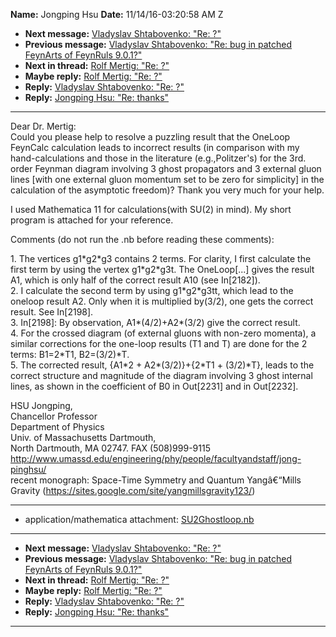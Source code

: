 **Name:** Jongping Hsu
**Date:** 11/14/16-03:20:58 AM Z

  - **Next message:** [Vladyslav Shtabovenko: "Re: ?"](1121.html)
  - **Previous message:** [Vladyslav Shtabovenko: "Re: bug in patched
    FeynArts of FeynRuls 9.0.1?"](1119.html)
  - **Next in thread:** [Rolf Mertig: "Re: ?"](0673.html)
  - **Maybe reply:** [Rolf Mertig: "Re: ?"](0673.html)
  - **Reply:** [Vladyslav Shtabovenko: "Re: ?"](1121.html)
  - **Reply:** [Jongping Hsu: "Re: thanks"](1190.html)

-----

Dear Dr. Mertig:  
Could you please help to resolve a puzzling result that the OneLoop
FeynCalc calculation leads to incorrect results (in comparison with my
hand-calculations and those in the literature (e.g.,Politzer's) for the
3rd. order Feynman diagram involving 3 ghost propagators and 3 external
gluon lines [with one external gluon momentum set to be zero for
simplicity] in the calculation of the asymptotic freedom)? Thank you
very much for your help.  

I used Mathematica 11 for calculations(with SU(2) in mind). My short
program is attached for your reference.  

Comments (do not run the .nb before reading these comments):  

1\. The vertices g1\*g2\*g3 contains 2 terms. For clarity, I first
calculate the first term by using the vertex g1\*g2\*g3t. The
OneLoop[...] gives the result A1, which is only half of the
correct result A10 (see In[2182]).  
2\. I calculate the second term by using g1\*g2\*g3tt, which lead to the
oneloop result A2. Only when it is multiplied by(3/2), one gets the
correct result. See In[2198].  
3\. In[2198]: By observation, A1\*(4/2)+A2\*(3/2) give the
correct result.  
4\. For the crossed diagram (of external gluons with non-zero momenta),
a similar corrections for the one-loop results (T1 and T) are done for
the 2 terms: B1=2\*T1, B2=(3/2)\*T.  
5\. The corrected result, {A1\*2 + A2\*(3/2)}+{2\*T1 + (3/2)\*T}, leads
to the correct structure and magnitude of the diagram involving 3 ghost
internal lines, as shown in the coefficient of B0 in Out[2231]
and in Out[2232].  

HSU Jongping,  
Chancellor Professor  
Department of Physics  
Univ. of Massachusetts Dartmouth,  
North Dartmouth, MA 02747. FAX (508)999-9115  
<http://www.umassd.edu/engineering/phy/people/facultyandstaff/jong-pinghsu/>  
recent monograph: Space-Time Symmetry and Quantum Yangâ€“Mills Gravity
(https://sites.google.com/site/yangmillsgravity123/)  

-----

  - application/mathematica attachment:
    [SU2Ghostloop.nb](att-1120/01-SU2Ghostloop.nb)

-----

  - **Next message:** [Vladyslav Shtabovenko: "Re: ?"](1121.html)
  - **Previous message:** [Vladyslav Shtabovenko: "Re: bug in patched
    FeynArts of FeynRuls 9.0.1?"](1119.html)
  - **Next in thread:** [Rolf Mertig: "Re: ?"](0673.html)
  - **Maybe reply:** [Rolf Mertig: "Re: ?"](0673.html)
  - **Reply:** [Vladyslav Shtabovenko: "Re: ?"](1121.html)
  - **Reply:** [Jongping Hsu: "Re: thanks"](1190.html)

-----

